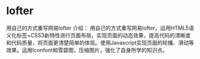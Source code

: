 # lofter
用自己的方式重写网易lofter
介绍： 用自己的方式重写网易lofter，运用HTML5语义化标签+CSS3新特性进行页面布局，实现页面的动态效果，提高代码的清晰度和代码质量，将页面更清楚简单的体现。使用Javascript实现页面的轮播、滑动等效果。运用Iconfont和雪碧图，压缩图片，强化了自身所学的知识点。
